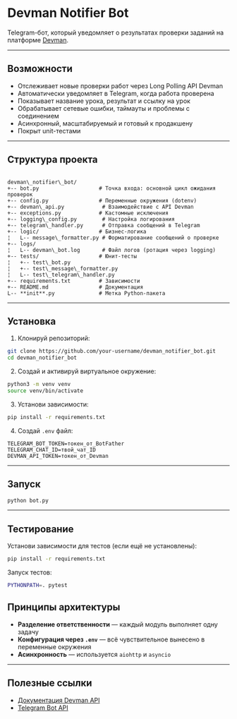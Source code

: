 # Devman Notifier Bot

Telegram-бот, который уведомляет о результатах проверки заданий на платформе [Devman](https://dvmn.org).

---

## Возможности

- Отслеживает новые проверки работ через Long Polling API Devman
- Автоматически уведомляет в Telegram, когда работа проверена
- Показывает название урока, результат и ссылку на урок
- Обрабатывает сетевые ошибки, таймауты и проблемы с соединением
- Асинхронный, масштабируемый и готовый к продакшену
- Покрыт unit-тестами

---

## Структура проекта

```

devman\_notifier\_bot/
+-- bot.py                   # Точка входа: основной цикл ожидания проверок
+-- config.py                # Переменные окружения (dotenv)
+-- devman\_api.py            # Взаимодействие с API Devman
+-- exceptions.py            # Кастомные исключения
+-- logging\_config.py        # Настройка логирования
+-- telegram\_handler.py      # Отправка сообщений в Telegram
+-- logic/                   # Бизнес-логика
¦   L-- message\_formatter.py # Форматирование сообщений о проверке
+-- logs/
¦   L-- devman\_bot.log       # Файл логов (ротация через logging)
+-- tests/                   # Юнит-тесты
¦   +-- test\_bot.py
¦   +-- test\_message\_formatter.py
¦   L-- test\_telegram\_handler.py
+-- requirements.txt         # Зависимости
+-- README.md                # Документация
L-- **init**.py              # Метка Python-пакета

````

---

## Установка

1. Клонируй репозиторий:

```bash
git clone https://github.com/your-username/devman_notifier_bot.git
cd devman_notifier_bot
````

2. Создай и активируй виртуальное окружение:

```bash
python3 -m venv venv
source venv/bin/activate
```

3. Установи зависимости:

```bash
pip install -r requirements.txt
```

4. Создай `.env` файл:

```env
TELEGRAM_BOT_TOKEN=токен_от_BotFather
TELEGRAM_CHAT_ID=твой_чат_ID
DEVMAN_API_TOKEN=токен_от_Devman
```

---

## Запуск

```bash
python bot.py
```

---

## Тестирование

Установи зависимости для тестов (если ещё не установлены):

```bash
pip install -r requirements.txt
```

Запуск тестов:

```bash
PYTHONPATH=. pytest
```

## Принципы архитектуры

* **Разделение ответственности** — каждый модуль выполняет одну задачу
* **Конфигурация через `.env`** — всё чувствительное вынесено в переменные окружения
* **Асинхронность** — используется `aiohttp` и `asyncio`

---

## Полезные ссылки

* [Документация Devman API](https://dvmn.org/api/docs/)
* [Telegram Bot API](https://core.telegram.org/bots/api)
